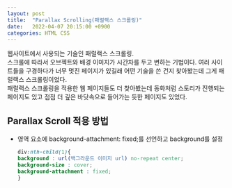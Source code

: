 ```yaml
---
layout: post
title:  "Parallax Scrolling(패럴랙스 스크롤링)"
date:   2022-04-07 20:15:00 +0900
categories: HTML CSS
---
```


웹사이트에서 사용되는 기술인 패럴랙스 스크롤링.  
스크롤에 따라서 오브젝트와 배경 이미지가 시간차를 두고 변하는 기법이다.
여러 사이트들을 구경하다가 너무 멋진 페이지가 있길래 어떤 기술을 쓴 건지 찾아봤는데 그게 패럴랙스 스크롤링이었다.  
패럴랙스 스크롤링을 적용한 웹 페이지들도 더 찾아봤는데 동화처럼 스토리가 진행되는 페이지도 있고 점점 더 깊은 바닷속으로 들어가는 듯한 페이지도 있었다.  

## Parallax Scroll 적용 방법
- 영역 요소에 background-attachment: fixed;를 선언하고 background를 설정
  ```css
  div:nth-child(1){
  background : url(백그라운드 이미지 url) no-repeat center;
  background-size : cover;
  background-attachment : fixed;
  }
  ```
